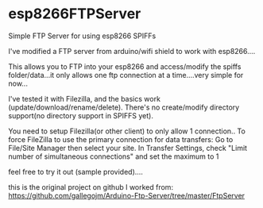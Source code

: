 # esp8266FTPServer
Simple FTP Server for using esp8266 SPIFFs


I've modified a FTP server from arduino/wifi shield to work with esp8266....

This allows you to FTP into your esp8266 and access/modify the spiffs folder/data...it only allows one ftp connection at a time....very simple for now...

I've tested it with Filezilla, and the basics work (update/download/rename/delete). There's no create/modify directory support(no directory support in SPIFFS yet).

You need to setup Filezilla(or other client) to only allow 1 connection..
To force FileZilla to use the primary connection for data transfers:
Go to File/Site Manager then select your site.
In Transfer Settings, check "Limit number of simultaneous connections" and set the maximum to 1


feel free to try it out (sample provided)....

this is the original project on github I worked from: https://github.com/gallegojm/Arduino-Ftp-Server/tree/master/FtpServer
